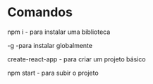 # Comandos

npm i - para instalar uma biblioteca

-g -para instalar globalmente

create-react-app - para criar um projeto básico

npm start - para subir o projeto

